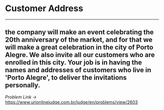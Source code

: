 # Customer Address
---
**the company will make an event celebrating the 20th anniversary of the market, and for that we will make a great celebration in the city of Porto Alegre. We also invite all our customers who are enrolled in this city. Your job is in having the names and addresses of customers who live in 'Porto Alegre', to deliver the invitations personally.**
---
*Problem Link ->* https://www.urionlinejudge.com.br/judge/en/problems/view/2603
